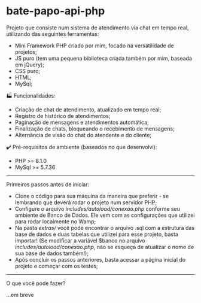 # bate-papo-api-php
Projeto que consiste num sistema de atendimento via chat em tempo real, utilizando das seguintes ferramentas:

- Mini Framework PHP criado por mim, focado na versatilidade de projetos;
- JS puro (tem uma pequena biblioteca criada também por mim, baseada em jQuery);
- CSS puro;
- HTML;
- MySql;

🏭 Funcionalidades:

- Criação de chat de atendimento, atualizado em tempo real;
- Registro de histórico de atendimentos;
- Paginação de mensagens e atendimentos automática;
- Finalização de chats, bloqueando o recebimento de mensagens;
- Alternância de visão do chat do atendente e do cliente;

✔️ Pré-requisitos de ambiente (baseados no que desenvolvi):

- PHP   >= 8.1.0
- MySql >= 5.7.36

---

Primeiros passos antes de iniciar:

- Clone o código para sua máquina da maneira que preferir - se lembrando que deverá rodar o projeto num servidor PHP;
- Configure o arquivo _includes/autoload/conexao.php_ conforme seu ambiente de Banco de Dados. Ele vem com as configurações que utilizei para rodar localmente no Wamp;
- Na pasta _extras/_ você pode encontrar o arquivo .sql com a estrutura das base de dados e duas tabelas que utilizei para esse projeto, basta importar! (Se modificar a variável $banco no arquivo _includes/autoload/conexao.php_, não se esqueça de atualizar o nome de sua base de dados também!);
- Após concluir os passos anteriores, basta acessar a página inicial do projeto e começar com os testes;

---

O que você pode fazer?

...em breve
